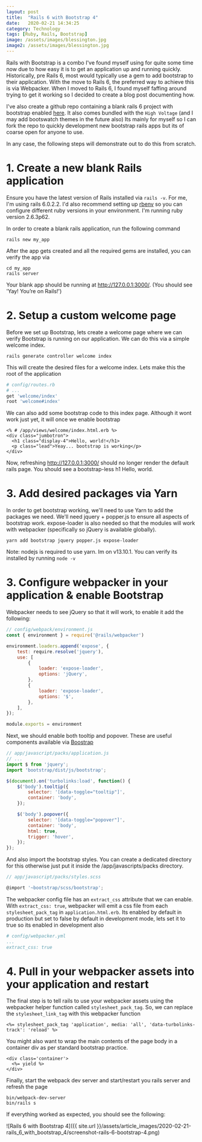 ```yaml
---
layout: post
title:  "Rails 6 with Bootstrap 4"
date:   2020-02-21 14:34:25
category: Technology
tags: [Ruby, Rails, Bootstrap]
image: /assets/images/blessington.jpg
image2: /assets/images/blessington.jpg
---
```


Rails with Bootstrap is a combo I've found myself using for quite some time now due to how easy it is to get an application up and running quickly.
Historically, pre Rails 6, most would typically use a gem to add bootstrap to their application. 
With the move to Rails 6, the preferred way to achieve this is via Webpacker. 
When I moved to Rails 6, I found myself faffing around trying to get it working so I decided to create a blog post documenting how.

I've also create a github repo containing a blank rails 6 project with bootstrap enabled [here](https://github.com/johnmfarrell1/rails6-bootstrap4).
It also comes bundled with the `High Voltage` (and I may add bootswatch themes in the future also)
Its mainly for myself so I can fork the repo to quickly development new bootstrap rails apps but its of coarse open for anyone to use.

In any case, the following steps will demonstrate out to do this from scratch.

# 1. Create a new blank Rails application
Ensure you have the latest version of Rails installed via `rails -v`. For me, I'm using rails 6.0.2.2.
I'd also recommend setting up [rbenv](https://github.com/rbenv/rbenv) so you can configure different ruby versions in your environment.
I'm running ruby version 2.6.3p62.

In order to create a blank rails application, run the following command

```
rails new my_app
```

After the app gets created and all the required gems are installed, you can verify the app via

```
cd my_app
rails server
```

Your blank app should be running at http://127.0.0.1:3000/. (You should see 'Yay! You’re on Rails!') 

# 2. Setup a custom welcome page
Before we set up Bootstrap, lets create a welcome page where we can verify Bootstrap is running on our application.
We can do this via a simple welcome index.

```
rails generate controller welcome index
```

This will create the desired files for a welcome index. 
Lets make this the root of the application

```ruby
# config/routes.rb
# ...
get 'welcome/index'
root 'welcome#index' 
```

We can also add some bootstrap code to this index page. Although it wont work just yet, it will once we enable bootstrap

```erbruby
<% # /app/views/welcome/index.html.erb %>
<div class="jumbotron">
  <h1 class="display-4">Hello, world!</h1>
  <p class="lead">Yeay... bootstrap is working</p>
</div>
```

Now, refreshing http://127.0.0.1:3000/ should no longer render the default rails page. You should see a bootstrap-less h1 Hello, world.

# 3. Add desired packages via Yarn

In order to get bootstrap working, we'll need to use Yarn to add the packages we need. 
We'll need jquery + popper.js to ensure all aspects of bootstrap work. 
expose-loader is also needed so that the modules will work with webpacker (specifically so jQuery is available globally).

```
yarn add bootstrap jquery popper.js expose-loader
```

Note: nodejs is required to use yarn. Im on v13.10.1. You can verify its installed by running `node -v`

# 3. Configure webpacker in your application & enable Bootstrap

Webpacker needs to see jQuery so that it will work, to enable it add the following:

```javascript
// config/webpack/environment.js
const { environment } = require('@rails/webpacker')

environment.loaders.append('expose', {
    test: require.resolve('jquery'),
    use: [
        {
            loader: 'expose-loader',
            options: 'jQuery',
        },
        {
            loader: 'expose-loader',
            options: '$',
        },
    ],
});

module.exports = environment
```

Next, we should enable both tooltip and popover. These are useful components available via [Boostrap](https://getbootstrap.com/docs/4.4/components/popovers/)

```javascript
// app/javascript/packs/application.js
// ...
import $ from 'jquery';
import 'bootstrap/dist/js/bootstrap';

$(document).on('turbolinks:load', function() {
    $('body').tooltip({
        selector: '[data-toggle="tooltip"]',
        container: 'body',
    });

    $('body').popover({
        selector: '[data-toggle="popover"]',
        container: 'body',
        html: true,
        trigger: 'hover',
    });
});
```

And also import the bootstrap styles. 
You can create a dedicated directory for this otherwise just put it inside the /app/javascripts/packs directory.

```javascript
// app/javascript/packs/styles.scss

@import '~bootstrap/scss/bootstrap';
```

The webpacker config file has an `extract_css` attribute that we can enable. 
With `extract_css: true`, webpacker will emit a css file from each `stylesheet_pack_tag` in `application.html.erb`.
Its enabled by default in production but set to false by default in development mode, lets set it to true so its enabled in development also

```yaml
# config/webpacker.yml
...
extract_css: true
```

# 4. Pull in your webpacker assets into your application and restart
The final step is to tell rails to use your webpacker assets using the webpacker helper function called `stylesheet_pack_tag`.
So, we can replace the `stylesheet_link_tag` with this webpacker function

```erbruby
<%= stylesheet_pack_tag 'application', media: 'all', 'data-turbolinks-track': 'reload' %>
```

You might also want to wrap the main contents of the page body in a container div as per standard bootstrap practice.

```erbruby
<div class='container'>
  <%= yield %>
</div>
```

Finally, start the webpack dev server and start/restart you rails server and refresh the page
```
bin/webpack-dev-server 
bin/rails s
```

If everything worked as expected, you should see the following:

![Rails 6 with Bootstrap 4]({{ site.url }}/assets/article_images/2020-02-21-rails_6_with_bootstrap_4/screenshot-rails-6-bootstrap-4.png)
